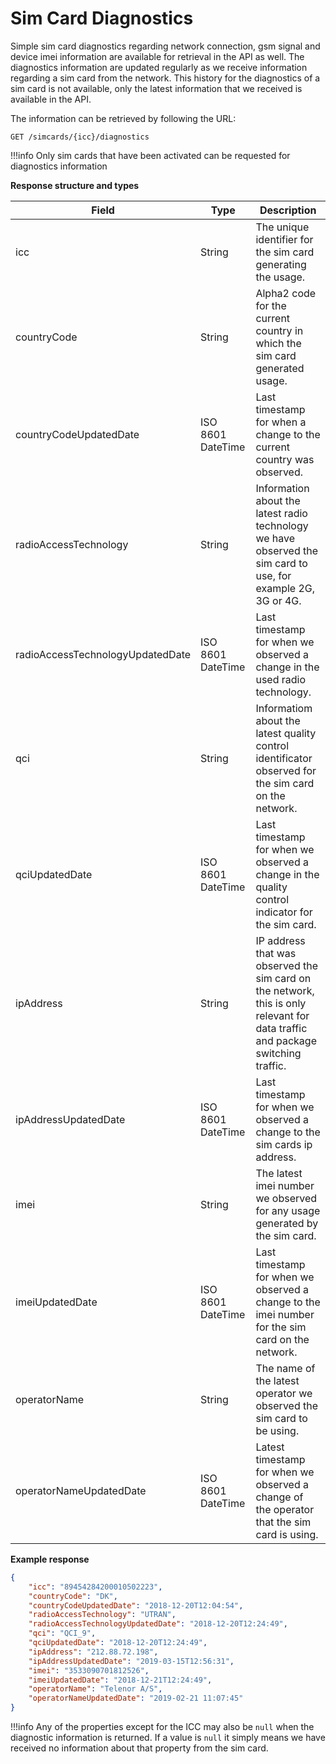 # Sim Card Diagnostics

Simple sim card diagnostics regarding network connection, gsm signal and device imei information are available for retrieval in the API as well. 
The diagnostics information are updated regularly as we receive information regarding a sim card from the network. 
This history for the diagnostics of a sim card is not available, only the latest information that we received is available in the API.

The information can be retrieved by following the URL:

`GET /simcards/{icc}/diagnostics`

!!!info
    Only sim cards that have been activated can be requested for diagnostics information

**Response structure and types**

| Field                            | Type              | Description                                                                                                                     |
| -------------------------------- | ----------------- | ------------------------------------------------------------------------------------------------------------------------------- |
| icc                              | String            | The unique identifier for the sim card generating the usage.                                                                    |
| countryCode                      | String            | Alpha2 code for the current country in which the sim card generated usage.                                                      |
| countryCodeUpdatedDate           | ISO 8601 DateTime | Last timestamp for when a change to the current country was observed.                                                           |
| radioAccessTechnology            | String            | Information about the latest radio technology we have observed the sim card to use, for example 2G, 3G or 4G.                   |
| radioAccessTechnologyUpdatedDate | ISO 8601 DateTime | Last timestamp for when we observed a change in the used radio technology.                                                      |
| qci                              | String            | Informatiom about the latest quality control identificator observed for the sim card on the network.                            |
| qciUpdatedDate                   | ISO 8601 DateTime | Last timestamp for when we observed a change in the quality control indicator for the sim card.                                 |
| ipAddress                        | String            | IP address that was observed the sim card on the network, this is only relevant for data traffic and package switching traffic. |
| ipAddressUpdatedDate             | ISO 8601 DateTime | Last timestamp for when we observed a change to the sim cards ip address.                                                       |
| imei                             | String            | The latest imei number we observed for any usage generated by the sim card.                                                     |
| imeiUpdatedDate                  | ISO 8601 DateTime | Last timestamp for when we observed a change to the imei number for the sim card on the network.                                |
| operatorName                     | String            | The name of the latest operator we observed the sim card to be using.                                                           |
| operatorNameUpdatedDate          | ISO 8601 DateTime | Latest timestamp for when we observed a change of the operator that the sim card is using.                                      |

**Example response**

```json
{
    "icc": "89454284200010502223",
    "countryCode": "DK",
    "countryCodeUpdatedDate": "2018-12-20T12:04:54",
    "radioAccessTechnology": "UTRAN",
    "radioAccessTechnologyUpdatedDate": "2018-12-20T12:24:49",
    "qci": "QCI_9",
    "qciUpdatedDate": "2018-12-20T12:24:49",
    "ipAddress": "212.88.72.198",
    "ipAddressUpdatedDate": "2019-03-15T12:56:31",
    "imei": "3533090701812526",
    "imeiUpdatedDate": "2018-12-21T12:24:49",
    "operatorName": "Telenor A/S",
    "operatorNameUpdatedDate": "2019-02-21 11:07:45"
}
```

!!!info
    Any of the properties except for the ICC may also be `null` when the diagnostic information is returned. 
    If a value is `null` it simply means we have received no information about that property from the sim card.
